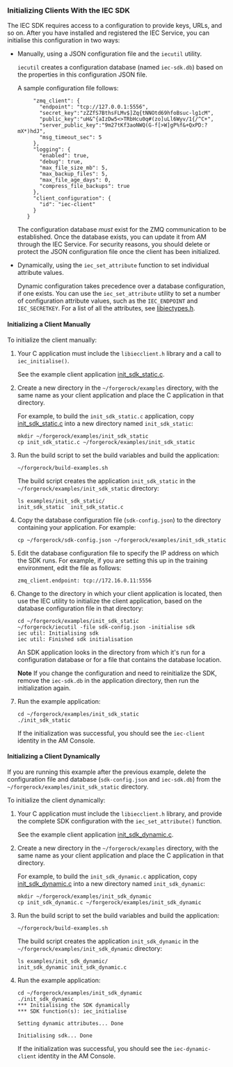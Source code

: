 <!--
 ! Copyright 2019 ForgeRock AS
 !
 ! Licensed under the Apache License, Version 2.0 (the "License");
 ! you may not use this file except in compliance with the License.
 ! You may obtain a copy of the License at
 !
 ! http://www.apache.org/licenses/LICENSE-2.0
 !
 ! Unless required by applicable law or agreed to in writing, software
 ! distributed under the License is distributed on an "AS IS" BASIS,
 ! WITHOUT WARRANTIES OR CONDITIONS OF ANY KIND, either express or implied.
 ! See the License for the specific language governing permissions and
 ! limitations under the License.
-->

### Initializing Clients With the IEC SDK

The IEC SDK requires access to a configuration to provide keys, URLs, and so on. After you 
have installed and registered the IEC Service, you can initialise this configuration in two 
ways:

* Manually, using a JSON configuration file and the `iecutil` utility.
 
  `iecutil` creates a configuration database (named `iec-sdk.db`) based on the properties 
  in this configuration JSON file.

  A sample configuration file follows:
  ```{
       "zmq_client": {
         "endpoint": "tcp://127.0.0.1:5556",
         "secret_key":"zZZfS7BthsFLMv$]Zq{tNNOtd69hfoBsuc-lg1cM",
         "public_key":"uH&^{aIzDw5<>TRbHcu0q#(zo]uLl6Wyv/1{/^C+",
         "server_public_key":"9m27tKf3aoNWQ(G-f[>W]gP%f&+QxPD:?mX*)hdJ",
         "msg_timeout_sec": 5
       },
       "logging": {
         "enabled": true,
         "debug": true,
         "max_file_size_mb": 5,
         "max_backup_files": 5,
         "max_file_age_days": 0,
         "compress_file_backups": true
       },
       "client_configuration": {
         "id": "iec-client"
       }
     }
  ```
  The configuration database *must* exist for the ZMQ communication to be established. Once 
  the database exists, you can update it from AM through the IEC Service. For security 
  reasons, you should delete or protect the JSON configuration file once the client has been 
  initialized. 
  
* Dynamically, using the `iec_set_attribute` function to set individual attribute values.

  Dynamic configuration takes precedence over a database configuration, if one exists. You 
  can use the `iec_set_attribute` utility to set a number of configuration attribute values, such 
  as the `IEC_ENDPOINT` and `IEC_SECRETKEY`. For a list of all the attributes, see 
  [libiectypes.h](https://stash.forgerock.org/projects/IOT/repos/identity-edge-controller-core/browse/cmd/iecsdk/libiectypes.h).
  
#### Initializing a Client Manually

To initialize the client manually:

1. Your C application must include the `libiecclient.h` library and a call to `iec_initialise()`.

   See the example client application [init_sdk_static.c](../training/sdk/examples/init_sdk_static/init_sdk_static.c).
   
2. Create a new directory in the `~/forgerock/examples` directory, with the same name as your client 
application and place the C application in that directory.

   For example, to build the `init_sdk_static.c` application, copy 
   [init_sdk_static.c](../training/sdk/examples/init_sdk_static/init_sdk_static.c) into a new directory 
   named `init_sdk_static`:
   
   ```
   mkdir ~/forgerock/examples/init_sdk_static
   cp init_sdk_static.c ~/forgerock/examples/init_sdk_static
   ```
   
3. Run the build script to set the build variables and build the application:

   ```~/forgerock/build-examples.sh```
   
   The build script creates the application `init_sdk_static` in the `~/forgerock/examples/init_sdk_static` 
   directory:
   
   ```
   ls examples/init_sdk_static/
   init_sdk_static  init_sdk_static.c
   ```
   
4. Copy the database configuration file (`sdk-config.json`) to the directory containing your 
application. For example:

   ```
   cp ~/forgerock/sdk-config.json ~/forgerock/examples/init_sdk_static
   ```
   
5. Edit the database configuration file to specify the IP address on which the SDK runs. For example, 
if you are setting this up in the training environment, edit the file as follows:

   `zmq_client.endpoint: tcp://172.16.0.11:5556`
   
6. Change to the directory in which your client application is located, then use the IEC utility to 
initialize the client application, based on the database configuration file in that directory:

   ```
   cd ~/forgerock/examples/init_sdk_static
   ~/forgerock/iecutil -file sdk-config.json -initialise sdk
   iec util: Initialising sdk
   iec util: Finished sdk initialisation
   ```
   
   An SDK application looks in the directory from which it's run for a configuration database or for a 
   file that contains the database location.
   
   **Note** If you change the configuration and need to reinitialize the SDK, remove the 
  `iec-sdk.db` in the application directory, then run the initialization again.
  
7. Run the example application:

   ```
   cd ~/forgerock/examples/init_sdk_static
   ./init_sdk_static
   ```
   
   If the initialization was successful, you should see the `iec-client` identity in the AM Console.

#### Initializing a Client Dynamically

If you are running this example after the previous example, delete the configuration file and database 
(`sdk-config.json` and `iec-sdk.db`) from the `~/forgerock/examples/init_sdk_static` directory.

To initialize the client dynamically:

1. Your C application must include the `libiecclient.h` library, and provide the complete SDK 
configuration with the `iec_set_attribute()` function.

   See the example client application [init_sdk_dynamic.c](../training/sdk/examples/init_sdk_dynamic/init_sdk_dynamic.c).
   
2. Create a new directory in the `~/forgerock/examples` directory, with the same name as your client 
  application and place the C application in that directory.
  
   For example, to build the `init_sdk_dynamic.c` application, copy 
   [init_sdk_dynamic.c](../training/sdk/examples/init_sdk_static/init_sdk_dynamic.c) into a new 
   directory named `init_sdk_dynamic`:
   
   ```
   mkdir ~/forgerock/examples/init_sdk_dynamic
   cp init_sdk_dynamic.c ~/forgerock/examples/init_sdk_dynamic
   ```
  
3. Run the build script to set the build variables and build the application:

   `~/forgerock/build-examples.sh`
   
   The build script creates the application `init_sdk_dynamic` in the 
   `~/forgerock/examples/init_sdk_dynamic` directory:
   
   ```
   ls examples/init_sdk_dynamic/
   init_sdk_dynamic init_sdk_dynamic.c
   ```

4. Run the example application:

   ```
   cd ~/forgerock/examples/init_sdk_dynamic
   ./init_sdk_dynamic
   *** Initialising the SDK dynamically
   *** SDK function(s): iec_initialise
   
   Setting dynamic attributes... Done
   
   Initialising sdk... Done
   ```
   
   If the initialization was successful, you should see the `iec-dynamic-client` identity in the AM 
   Console.